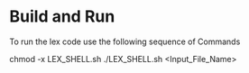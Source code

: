 # Build and Run

To run the lex code use the following sequence of Commands

chmod -x LEX_SHELL.sh
./LEX_SHELL.sh <Input_File_Name>
